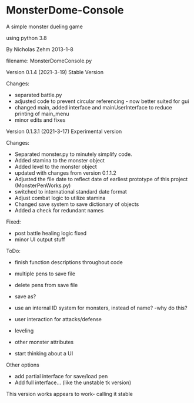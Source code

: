 # MonsterDome-Console
A simple monster dueling game

using python 3.8

By Nicholas Zehm 2013-1-8

filename: MonsterDomeConsole.py

Version 0.1.4 (2021-3-19)
Stable Version

Changes:
* separated battle.py
* adjusted code to prevent circular referencing - now better suited for gui
* changed main, added interface and mainUserInterface to reduce printing of main_menu
* minor edits and fixes

Version 0.1.3.1 (2021-3-17)
Experimental version

Changes:
* Separated monster.py to minutely simplify code.
* Added stamina to the monster object
* Added level to the monster object
* updated with changes from version 0.1.1.2
* Adjusted the file date to reflect date of earliest prototype of this project (MonsterPenWorks.py)
* switched to international standard date format
* Adjust combat logic to utilize stamina
* Changed save system to save dictionary of objects
* Added a check for redundant names

Fixed:
* post battle healing logic fixed
* minor UI output stuff

ToDo:
* finish function descriptions throughout code
* multiple pens to save file
* delete pens from save file
* save as?

* use an internal ID system for monsters, instead of name?
    -why do this?

* user interaction for attacks/defense
* leveling
* other monster attributes
* start thinking about a UI

Other options
* add partial interface for save/load pen
* Add full interface... (like the unstable tk version)

This version works appears to work- calling it stable
